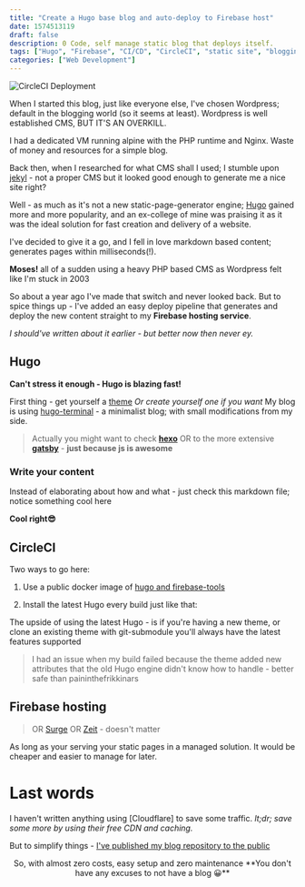 ```yaml
---
title: "Create a Hugo base blog and auto-deploy to Firebase host"
date: 1574513119
draft: false
description: 0 Code, self manage static blog that deploys itself.
tags: ["Hugo", "Firebase", "CI/CD", "CircleCI", "static site", "blogging"]
categories: ["Web Development"]
---
```


![CircleCI Deployment](/img/circleci.png)

When I started this blog, just like everyone else, I've chosen Wordpress; default in the blogging world (so it seems at least).
Wordpress is well established CMS, BUT IT'S AN OVERKILL.

I had a dedicated VM running alpine with the PHP runtime and Nginx.
Waste of money and resources for a simple blog.

Back then, when I researched for what CMS shall I used; I stumble upon [jekyl](https://jekyllrb.com/) - not a proper CMS but it looked good enough to generate me a nice site right?

Well - as much as it's not a new static-page-generator engine; [Hugo](https://gohugo.io/) gained more and more popularity, and an ex-college of mine was praising it as it was the ideal solution for fast creation and delivery of a website.

I've decided to give it a go, and I fell in love
markdown based content; generates pages within milliseconds(!).


**Moses!** all of a sudden using a heavy PHP based CMS as Wordpress felt like I'm stuck in 2003


So about a year ago I've made that switch and never looked back.
But to spice things up - I've added an easy deploy pipeline that generates and deploy the new content straight to my **Firebase hosting service**.

_I should've written about it earlier - but better now then never ey._

## Hugo
**Can't stress it enough - Hugo is blazing fast!**

First thing - get yourself a [theme](https://themes.gohugo.io/) _Or create yourself one if you want_
My blog is using [hugo-terminal](https://github.com/panr/hugo-theme-terminal) - a minimalist blog; with small modifications from my side.

> Actually you might want to check [**hexo**](https://hexo.io/) OR to the more extensive [**gatsby**](https://www.gatsbyjs.org/) - **just because js is awesome**

### Write your content
Instead of elaborating about how and what - just check this markdown file; notice something cool here
<script src="https://gist-it.appspot.com/github/evilUrge/shellgems/blob/master/content/posts/generate-hugo-and-auto-deploy-to-firebase.md"></script>
**Cool right😎**


## CircleCI
Two ways to go here:

 1. Use a public docker image of [hugo and firebase-tools](https://hub.docker.com/r/nohitme/hugo-firebase/)


 2. Install the latest Hugo every build just like that:

 <script src="https://gist-it.appspot.com/github/evilUrge/shellgems/blob/master/.circleci/config.yml"></script>
 The upside of using the latest Hugo - is if you're having a new theme, or clone an existing theme with git-submodule you'll always have the latest features supported
 > I had an issue when my build failed because the theme added new attributes that the old Hugo engine didn't know how to handle - better safe than paininthefrikkinars


## Firebase hosting
> OR [Surge](https://surge.sh/) OR [Zeit](https://zeit.co/) - doesn't matter

As long as your serving your static pages in a managed solution.
It would be cheaper and easier to manage for later.


# Last words
I haven't written anything using [Cloudflare] to save some traffic.
_lt;dr; save some more by using their free CDN and caching._

But to simplify things - [I've published my blog repository to the public](https://github.com/evilUrge/shellgems)


<center>
So, with almost zero costs, easy setup and zero maintenance
**You don't have any excuses to not have a blog 😀**
</center>
